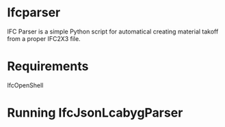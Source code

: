 # Ifcparser
IFC Parser is a simple Python script for automatical creating material takoff from a proper IFC2X3 file.



# Requirements
IfcOpenShell


# Running IfcJsonLcabygParser
